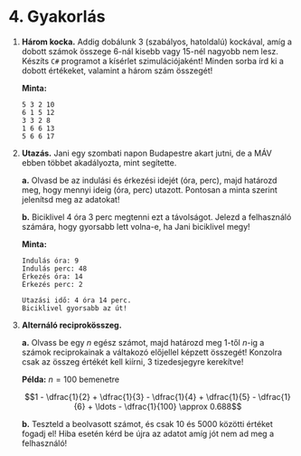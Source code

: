 # 4. Gyakorlás

1. **Három kocka.** Addig dobálunk 3 (szabályos, hatoldalú) kockával, amíg a dobott számok összege 6-nál kisebb vagy 15-nél nagyobb nem lesz. Készíts `C#` programot a kísérlet szimulációjaként! Minden sorba írd ki a dobott értékeket, valamint a három szám összegét!

    **Minta:**
    ```
    5 3 2 10
    6 1 5 12
    3 3 2 8
    1 6 6 13
    5 6 6 17
    ```

2. **Utazás.** Jani egy szombati napon Budapestre akart jutni, de a MÁV ebben többet akadályozta, mint segítette.

    **a.** Olvasd be az indulási és érkezési idejét (óra, perc), majd határozd meg, hogy mennyi ideig (óra, perc) utazott. Pontosan a minta szerint jelenítsd meg az adatokat!

    **b.** Biciklivel 4 óra 3 perc megtenni ezt a távolságot. Jelezd a felhasználó számára, hogy gyorsabb lett volna-e, ha Jani biciklivel megy!

    **Minta:**    
    ```
    Indulás óra: 9
    Indulás perc: 48
    Érkezés óra: 14
    Érkezés perc: 2

    Utazási idő: 4 óra 14 perc.
    Biciklivel gyorsabb az út!
    ```

3. **Alternáló reciprokösszeg.** 

    **a.** Olvass be egy $n$ egész számot, majd határozd meg $1$-től $n$-ig a számok reciprokainak a váltakozó előjellel képzett összegét! Konzolra csak az összeg értékét kell kiírni, 3 tizedesjegyre kerekítve!

    **Példa:** $n=100$ bemenetre 
    
    $$1 - \dfrac{1}{2} + \dfrac{1}{3} - \dfrac{1}{4} + \dfrac{1}{5} - \dfrac{1}{6} + \ldots - \dfrac{1}{100} \approx 0.688$$

    **b.** Teszteld a beolvasott számot, és csak 10 és 5000 közötti értéket fogadj el! Hiba esetén kérd be újra az adatot amíg jót nem ad meg a felhasználó!

